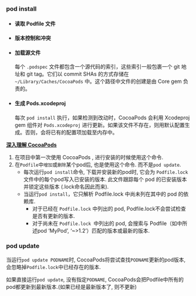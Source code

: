 ### pod install 

- #### 读取 Podfile 文件

-  #### 版本控制和冲突

- #### 加载源文件

  每个 `.podspec` 文件都包含一个源代码的索引，这些索引一般包裹一个 git 地址和 git tag。它们以 commit SHAs 的方式存储在 `~/Library/Caches/CocoaPods` 中。这个路径中文件的创建是由 Core gem 负责的。

- #### 生成 Pods.xcodeproj

  每次 `pod install` 执行，如果检测到改动时，CocoaPods 会利用 Xcodeproj gem 组件对 `Pods.xcodeproj` 进行更新。如果该文件不存在，则用默认配置生成。否则，会将已有的配置项加载至内存中。

  

[**深入理解 CocoaPods**](https://objccn.io/issue-6-4/)



1. 在项目中第一次使用 CocoaPods , 进行安装的时候使用这个命令.
2. 在`Podfile`中`增加`或`删除`某个pod后, 也是使用这个命令. 而不是`pod update`.
   - 每次运行`pod install`命令, 下载并安装新的pod时, 它会为 `Podfile.lock` 文件中的每个pod写入已安装的版本. 此文件跟踪每个 pod 的已安装版本并锁定这些版本 (.lock命名因此而来).
   - 当运行`pod install`，它只解析 Podfile.lock 中尚未列在其中的 pod 的依赖库.
     - 对于已经在 `Podfile.lock` 中列出的 pod, Podfile.lock不会尝试检查是否有更新的版本.
     - 对于尚未在 `Podfile.lock `中列出的 pod, 会搜索与 Podfile（如中所述pod ‘MyPod’, ‘~>1.2’）匹配的版本或最新的版本.

### pod update

当运行`pod update PODNAME`时, CocoaPods将尝试查找`PODNAME`更新的pod版本, 会忽略掉`Podfile.lock`中已经存在的版本.

如果直接运行`pod update`, 没有指定`PODNAME`, CocoaPods会把Podfile中所有的pod都更新到最新版本.(如果已经是最新版本了, 则不更新)